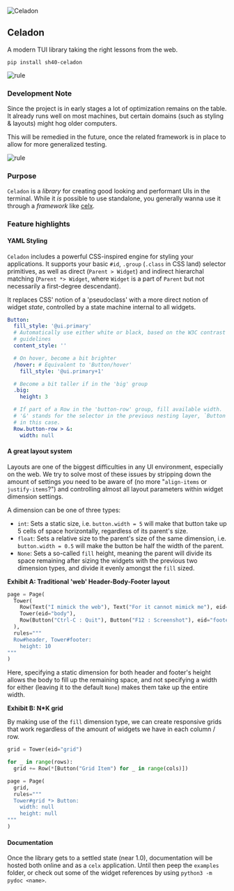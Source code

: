 ![Celadon](https://singlecolorimage.com/get/afe1af/1600x200)

## Celadon

A modern TUI library taking the right lessons from the web.

```
pip install sh40-celadon
```

![rule](https://singlecolorimage.com/get/afe1af/1600x3)

### Development Note

Since the project is in early stages a lot of optimization remains on
the table. It already runs well on most machines, but certain domains
(such as styling & layouts) might hog older computers.

This will be remedied in the future, once the related framework is in
place to allow for more generalized testing.

![rule](https://singlecolorimage.com/get/afe1af/1600x3)

### Purpose

`Celadon` is a _library_ for creating good looking and performant
UIs in the terminal. While it _is_ possible to use standalone,
you generally wanna use it through a _framework_ like [celx]().

### Feature highlights

#### YAML Styling

`Celadon` includes a powerful CSS-inspired engine for styling your
applications. It supports your basic `#id`, `.group` (`.class` in CSS
land) selector primitives, as well as direct (`Parent > Widget`) and
indirect hierarchal matching (`Parent *> Widget`, where `Widget` is a
part of `Parent` but not necessarily a first-degree descendant).

It replaces CSS' notion of a 'pseudoclass' with a more direct notion
of widget _state_, controlled by a state machine internal to all widgets.

```yaml
Button:
  fill_style: '@ui.primary'
  # Automatically use either white or black, based on the W3C contrast
  # guidelines
  content_style: '' 

  # On hover, become a bit brighter
  /hover: # Equivalent to 'Button/hover'
    fill_style: '@ui.primary+1'

  # Become a bit taller if in the 'big' group
  .big:
    height: 3

  # If part of a Row in the 'button-row' group, fill available width.
  # '&' stands for the selector in the previous nesting layer, `Button`
  # in this case.
  Row.button-row > &:
    width: null
```

#### A great layout system

Layouts are one of the biggest difficulties in any UI environment,
especially on the web. We try to solve most of these issues by stripping
down the amount of settings _you_ need to be aware of (no more "`align-items`
or `justify-items`?") and controlling almost all layout parameters within
widget dimension settings.

A dimension can be one of three types:

- `int`: Sets a static size, i.e. `button.width = 5` will make that button
    take up 5 cells of space horizontally, regardless of its parent's size.
- `float`: Sets a relative size to the parent's size of the same dimension,
    i.e. `button.width = 0.5` will make the button be half the width of the
    parent.
- `None`: Sets a so-called `fill` height, meaning the parent will divide
    its space remaining after sizing the widgets with the previous two
    dimension types, and divide it evenly amongst the `fill` sized.

**Exhibit A: Traditional 'web' Header-Body-Footer layout**

```python
page = Page(
  Tower(
    Row(Text("I mimick the web"), Text("For it cannot mimick me"), eid="header"),
    Tower(eid="body"),
    Row(Button("Ctrl-C : Quit"), Button("F12 : Screenshot"), eid="footer")
  ),
  rules="""
  Row#header, Tower#footer:
    height: 10
"""
)
```

Here, specifying a static dimension for both header and footer's height
allows the body to fill up the remaining space, and not specifying a width
for either (leaving it to the default `None`) makes them take up the entire
width.

**Exhibit B: N*K grid**

By making use of the `fill` dimension type, we can create responsive grids
that work regardless of the amount of widgets we have in each column / row.

```python
grid = Tower(eid="grid")

for _ in range(rows):
  grid += Row(*[Button("Grid Item") for _ in range(cols)])

page = Page(
  grid,
  rules="""
  Tower#grid *> Button:
    width: null
    height: null  
"""
)
```

#### Documentation

Once the library gets to a settled state (near 1.0), documentation will be
hosted both online and as a `celx` application. Until then peep the `examples`
folder, or check out some of the widget references by using `python3 -m pydoc <name>`.
